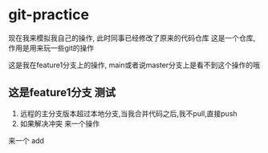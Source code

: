# git-practice

现在我来模拟我自己的操作, 此时同事已经修改了原来的代码仓库
这是一个仓库, 作用是用来玩一些git的操作

这是我在feature1分支上的操作, main或者说master分支上是看不到这个操作的哦

## 这是feature1分支 测试

1. 远程的主分支版本超过本地分支,当我合并代码之后,我不pull,直接push
2. 如果解决冲突
来一个操作


来一个 add
